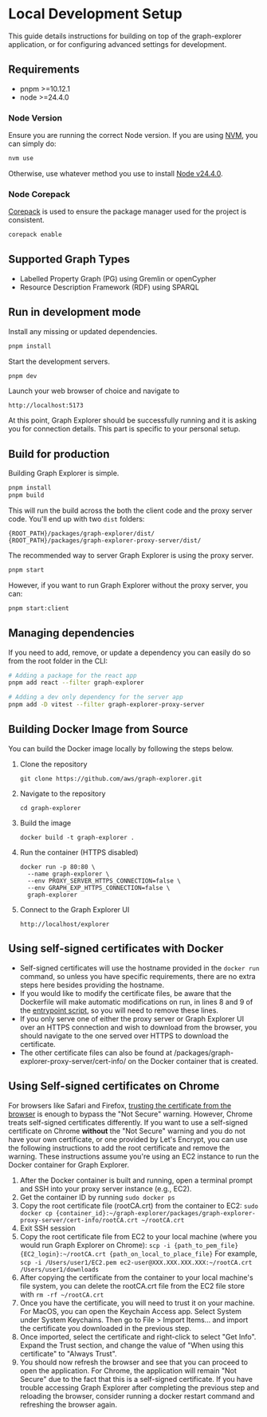 # Local Development Setup

This guide details instructions for building on top of the graph-explorer
application, or for configuring advanced settings for development.

## Requirements

- pnpm >=10.12.1
- node >=24.4.0

### Node Version

Ensure you are running the correct Node version. If you are using
[NVM](https://github.com/nvm-sh/nvm), you can simply do:

```bash
nvm use
```

Otherwise, use whatever method you use to install
[Node v24.4.0](https://nodejs.org/en/download).

### Node Corepack

[Corepack](https://nodejs.org/api/corepack.html) is used to ensure the package
manager used for the project is consistent.

```bash
corepack enable
```

## Supported Graph Types

- Labelled Property Graph (PG) using Gremlin or openCypher
- Resource Description Framework (RDF) using SPARQL

## Run in development mode

Install any missing or updated dependencies.

```bash
pnpm install
```

Start the development servers.

```bash
pnpm dev
```

Launch your web browser of choice and navigate to

```
http://localhost:5173
```

At this point, Graph Explorer should be successfully running and it is asking
you for connection details. This part is specific to your personal setup.

## Build for production

Building Graph Explorer is simple.

```bash
pnpm install
pnpm build
```

This will run the build across the both the client code and the proxy server
code. You'll end up with two `dist` folders:

```
{ROOT_PATH}/packages/graph-explorer/dist/
{ROOT_PATH}/packages/graph-explorer-proxy-server/dist/
```

The recommended way to server Graph Explorer is using the proxy server.

```bash
pnpm start
```

However, if you want to run Graph Explorer without the proxy server, you can:

```bash
pnpm start:client
```

## Managing dependencies

If you need to add, remove, or update a dependency you can easily do so from the
root folder in the CLI:

```bash
# Adding a package for the react app
pnpm add react --filter graph-explorer

# Adding a dev only dependency for the server app
pnpm add -D vitest --filter graph-explorer-proxy-server
```

## Building Docker Image from Source

You can build the Docker image locally by following the steps below.

1. Clone the repository
   ```
   git clone https://github.com/aws/graph-explorer.git
   ```
2. Navigate to the repository
   ```
   cd graph-explorer
   ```
3. Build the image
   ```
   docker build -t graph-explorer .
   ```
4. Run the container (HTTPS disabled)
   ```
   docker run -p 80:80 \
     --name graph-explorer \
     --env PROXY_SERVER_HTTPS_CONNECTION=false \
     --env GRAPH_EXP_HTTPS_CONNECTION=false \
     graph-explorer
   ```
5. Connect to the Graph Explorer UI
   ```
   http://localhost/explorer
   ```

## Using self-signed certificates with Docker

- Self-signed certificates will use the hostname provided in the `docker run`
  command, so unless you have specific requirements, there are no extra steps
  here besides providing the hostname.
- If you would like to modify the certificate files, be aware that the
  Dockerfile will make automatic modifications on run, in lines 8 and 9 of the
  [entrypoint script](https://github.com/aws/graph-explorer/blob/main/docker-entrypoint.sh),
  so you will need to remove these lines.
- If you only serve one of either the proxy server or Graph Explorer UI over an
  HTTPS connection and wish to download from the browser, you should navigate to
  the one served over HTTPS to download the certificate.
- The other certificate files can also be found at
  /packages/graph-explorer-proxy-server/cert-info/ on the Docker container that
  is created.

## Using Self-signed certificates on Chrome

For browsers like Safari and Firefox,
[trusting the certificate from the browser](../deployment/https-setup.md#https-connections)
is enough to bypass the "Not Secure" warning. However, Chrome treats self-signed
certificates differently. If you want to use a self-signed certificate on Chrome
**without** the "Not Secure" warning and you do not have your own certificate,
or one provided by Let's Encrypt, you can use the following instructions to add
the root certificate and remove the warning. These instructions assume you're
using an EC2 instance to run the Docker container for Graph Explorer.

1. After the Docker container is built and running, open a terminal prompt and
   SSH into your proxy server instance (e.g., EC2).
2. Get the container ID by running `sudo docker ps`
3. Copy the root certificate file (rootCA.crt) from the container to EC2:
   `sudo docker cp {container_id}:~/graph-explorer/packages/graph-explorer-proxy-server/cert-info/rootCA.crt ~/rootCA.crt`
4. Exit SSH session
5. Copy the root certificate file from EC2 to your local machine (where you
   would run Graph Explorer on Chrome):
   `scp -i {path_to_pem_file} {EC2_login}:~/rootCA.crt {path_on_local_to_place_file}`
   For example,
   `scp -i /Users/user1/EC2.pem ec2-user@XXX.XXX.XXX.XXX:~/rootCA.crt /Users/user1/downloads`
6. After copying the certificate from the container to your local machine's file
   system, you can delete the rootCA.crt file from the EC2 file store with
   `rm -rf ~/rootCA.crt`
7. Once you have the certificate, you will need to trust it on your machine. For
   MacOS, you can open the Keychain Access app. Select System under System
   Keychains. Then go to File > Import Items... and import the certificate you
   downloaded in the previous step.
8. Once imported, select the certificate and right-click to select "Get Info".
   Expand the Trust section, and change the value of "When using this
   certificate" to "Always Trust".
9. You should now refresh the browser and see that you can proceed to open the
   application. For Chrome, the application will remain "Not Secure" due to the
   fact that this is a self-signed certificate. If you have trouble accessing
   Graph Explorer after completing the previous step and reloading the browser,
   consider running a docker restart command and refreshing the browser again.
